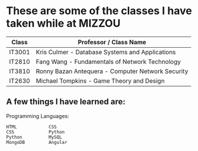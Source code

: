 # These are some of the classes I have taken while at MIZZOU

| Class  | Professor / Class Name |
| ------  | ----------- |
| IT3001    | Kris Culmer - Database Systems and Applications  |
| IT2810 | Fang Wang - Fundamentals of Network Technology |
| IT3810    | Ronny Bazan Antequera - Computer Network Security |
| IT2630    | Michael Tompkins - Game Theory and Design |

## A few things I have learned are:

Programming Languages:

    HTML            CSS
    CSS             Python
    Python          MySQL
    MongoDB         Angular
 
 
    
    

